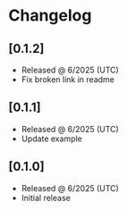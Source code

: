 # Changelog

## [0.1.2]

- Released @ 6/2025 (UTC)
- Fix broken link in readme

## [0.1.1]

- Released @ 6/2025 (UTC)
- Update example

## [0.1.0]

- Released @ 6/2025 (UTC)
- Initial release
